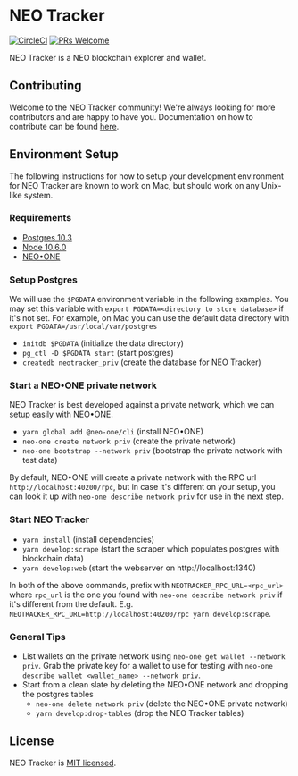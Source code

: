 # NEO Tracker
[![CircleCI](https://circleci.com/gh/neotracker/neotracker.svg?style=shield)](https://circleci.com/gh/neotracker/neotracker) [![PRs Welcome](https://img.shields.io/badge/PRs-welcome-brightgreen.svg)](.github/CONTRIBUTING.md)

NEO Tracker is a NEO blockchain explorer and wallet.

## Contributing

Welcome to the NEO Tracker community! We're always looking for more contributors and are happy to have you. Documentation on how to contribute can be found [here](.github/CONTRIBUTING.md).

## Environment Setup

The following instructions for how to setup your development environment for NEO Tracker are known to work on Mac, but should work on any Unix-like system.

### Requirements

 - [Postgres 10.3](https://www.postgresql.org/download/)
 - [Node 10.6.0](https://github.com/creationix/nvm)
 - [NEO•ONE](https://neo-one.io/)

### Setup Postgres

We will use the `$PGDATA` environment variable in the following examples. You may set this variable with `export PGDATA=<directory to store database>` if it's not set. For example, on Mac you can use the default data directory with `export PGDATA=/usr/local/var/postgres`

  - `initdb $PGDATA` (initialize the data directory)
  - `pg_ctl -D $PGDATA start` (start postgres)
  - `createdb neotracker_priv` (create the database for NEO Tracker)

### Start a NEO•ONE private network

NEO Tracker is best developed against a private network, which we can setup easily with NEO•ONE.

  - `yarn global add @neo-one/cli` (install NEO•ONE)
  - `neo-one create network priv` (create the private network)
  - `neo-one bootstrap --network priv` (bootstrap the private network with test data)

By default, NEO•ONE will create a private network with the RPC url `http://localhost:40200/rpc`, but in case it's different on your setup, you can look it up with `neo-one describe network priv` for use in the next step.

### Start NEO Tracker

  - `yarn install` (install dependencies)
  - `yarn develop:scrape` (start the scraper which populates postgres with blockchain data)
  - `yarn develop:web` (start the webserver on http://localhost:1340)

In both of the above commands, prefix with `NEOTRACKER_RPC_URL=<rpc_url>` where `rpc_url` is the one you found with `neo-one describe network priv` if it's different from the default. E.g. `NEOTRACKER_RPC_URL=http://localhost:40200/rpc yarn develop:scrape`.

### General Tips

  - List wallets on the private network using `neo-one get wallet --network priv`. Grab the private key for a wallet to use for testing with `neo-one describe wallet <wallet_name> --network priv`.
  - Start from a clean slate by deleting the NEO•ONE network and dropping the postgres tables
    - `neo-one delete network priv` (delete the NEO•ONE private network)
    - `yarn develop:drop-tables` (drop the NEO Tracker tables)

## License

NEO Tracker is [MIT licensed](./LICENSE).
